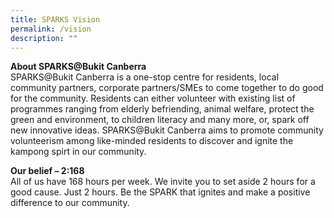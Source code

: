 ```yaml
---
title: SPARKS Vision
permalink: /vision
description: ""
---
```

<b>**About SPARKS@Bukit Canberra**</b><br>
SPARKS@Bukit Canberra is a one-stop centre for residents, local community partners, corporate partners/SMEs to come together to do good for the community.  Residents can either volunteer with existing list of programmes ranging from elderly befriending, animal welfare, protect the green and environment, to children literacy and many more, or, spark off new innovative ideas.  SPARKS@Bukit Canberra aims to promote community volunteerism among like-minded residents to discover and ignite the kampong spirt in our community.


<b>**Our belief – 2:168**</b><br>
All of us have 168 hours per week.  We invite you to set aside 2 hours for a good cause. Just 2 hours.
Be the SPARK that ignites and make a positive difference to our community.